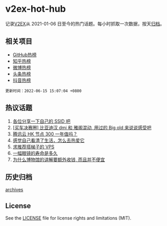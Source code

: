 # v2ex-hot-hub

 记录[V2EX](https://www.v2ex.com/)从 2021-01-06 日至今的热门话题。每小时抓取一次数据，按天[归档](archives)。
 
 ## 相关项目

- [GitHub热榜](https://github.com/snaildev/github-hot-hub)
- [知乎热榜](https://github.com/snaildev/zhihu-hot-hub)
- [微博热榜](https://github.com/snaildev/weibo-hot-hub)
- [头条热榜](https://github.com/snaildev/toutiao-hot-hub)
- [抖音热榜](https://github.com/snaildev/douyin-hot-hub)


 `更新时间：2022-06-15 15:07:04 +0800`

## 热议话题

1. [各位分享一下自己的 SSID 吧](https://www.v2ex.com/t/859713)
1. [[买车决赛圈] 比亚迪汉 dmi 和 雅阁混动, 用过的 Big old 来说说感受吧](https://www.v2ex.com/t/859546)
1. [腾讯云 HK 节点 300 一年值吗？](https://www.v2ex.com/t/859587)
1. [感觉自己看清了生活，怎么去热爱它](https://www.v2ex.com/t/859562)
1. [求推荐搭梯子的 VPS](https://www.v2ex.com/t/859557)
1. [一幅眼镜的寿命是多久](https://www.v2ex.com/t/859701)
1. [为什么博物馆的讲解要额外收钱, 而且并不便宜](https://www.v2ex.com/t/859638)

## 历史归档

[archives](archives)

## License

See the [LICENSE](LICENSE) file for license rights and limitations (MIT).
